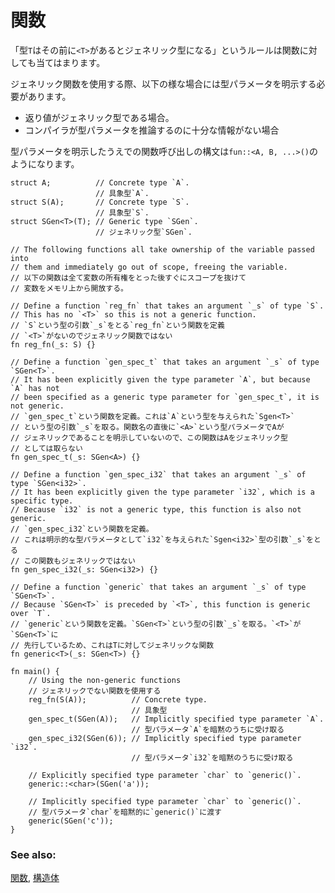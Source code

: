 <!--
# Functions
-->
# 関数

<!--
The same set of rules can be applied to functions: a type `T` becomes
generic when preceded by `<T>`.
-->
「型`T`はその前に`<T>`があるとジェネリック型になる」というルールは関数に対しても当てはまります。

<!--
Using generic functions sometimes requires explicitly specifying type 
parameters. This may be the case if the function is called where the return type 
is generic, or if the compiler doesn't have enough information to infer 
the necessary type parameters.
-->
ジェネリック関数を使用する際、以下の様な場合には型パラメータを明示する必要があります。

* 返り値がジェネリック型である場合。
* コンパイラが型パラメータを推論するのに十分な情報がない場合

<!--
A function call with explicitly specified type parameters looks like:
`fun::<A, B, ...>()`.
-->
型パラメータを明示したうえでの関数呼び出しの構文は`fun::<A, B, ...>()`のようになります。

```rust,editable
struct A;          // Concrete type `A`.
                   // 具象型`A`.
struct S(A);       // Concrete type `S`.
                   // 具象型`S`.
struct SGen<T>(T); // Generic type `SGen`.
                   // ジェネリック型`SGen`.

// The following functions all take ownership of the variable passed into
// them and immediately go out of scope, freeing the variable.
// 以下の関数は全て変数の所有権をとった後すぐにスコープを抜けて
// 変数をメモリ上から開放する。

// Define a function `reg_fn` that takes an argument `_s` of type `S`.
// This has no `<T>` so this is not a generic function.
// `S`という型の引数`_s`をとる`reg_fn`という関数を定義
// `<T>`がないのでジェネリック関数ではない
fn reg_fn(_s: S) {}

// Define a function `gen_spec_t` that takes an argument `_s` of type `SGen<T>`.
// It has been explicitly given the type parameter `A`, but because `A` has not 
// been specified as a generic type parameter for `gen_spec_t`, it is not generic.
// `gen_spec_t`という関数を定義。これは`A`という型を与えられた`Sgen<T>`
// という型の引数`_s`を取る。関数名の直後に`<A>`という型パラメータでAが
// ジェネリックであることを明示していないので、この関数はAをジェネリック型
// としては取らない
fn gen_spec_t(_s: SGen<A>) {}

// Define a function `gen_spec_i32` that takes an argument `_s` of type `SGen<i32>`.
// It has been explicitly given the type parameter `i32`, which is a specific type.
// Because `i32` is not a generic type, this function is also not generic.
// `gen_spec_i32`という関数を定義。
// これは明示的な型パラメータとして`i32`を与えられた`Sgen<i32>`型の引数`_s`をとる
// この関数もジェネリックではない
fn gen_spec_i32(_s: SGen<i32>) {}

// Define a function `generic` that takes an argument `_s` of type `SGen<T>`.
// Because `SGen<T>` is preceded by `<T>`, this function is generic over `T`.
// `generic`という関数を定義。`SGen<T>`という型の引数`_s`を取る。`<T>`が`SGen<T>`に
// 先行しているため、これはTに対してジェネリックな関数
fn generic<T>(_s: SGen<T>) {}

fn main() {
    // Using the non-generic functions
    // ジェネリックでない関数を使用する
    reg_fn(S(A));          // Concrete type.
                           // 具象型
    gen_spec_t(SGen(A));   // Implicitly specified type parameter `A`.
                           // 型パラメータ`A`を暗黙のうちに受け取る
    gen_spec_i32(SGen(6)); // Implicitly specified type parameter `i32`.
                           // 型パラメータ`i32`を暗黙のうちに受け取る

    // Explicitly specified type parameter `char` to `generic()`.
    generic::<char>(SGen('a'));

    // Implicitly specified type parameter `char` to `generic()`.
    // 型パラメータ`char`を暗黙的に`generic()`に渡す
    generic(SGen('c'));
}
```

### See also:

<!--
[functions][fn] and [`struct`s][structs]
-->
[関数][fn], [構造体][structs]

[fn]: ../fn.md
[structs]: ../custom_types/structs.md
